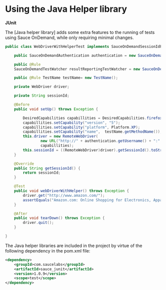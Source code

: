 Using the Java Helper library
====
**JUnit**

The [Java helper library] adds some extra features to the running of tests using Sauce OnDemand, while only requiring minimal changes.

```java
public class WebDriverWithHelperTest implements SauceOnDemandSessionIdProvider {

    public SauceOnDemandAuthentication authentication = new SauceOnDemandAuthentication("<your-user-name>", "<your-access-key>");

    public @Rule
    SauceOnDemandTestWatcher resultReportingTestWatcher = new SauceOnDemandTestWatcher(this, authentication);

    public @Rule TestName testName= new TestName();

    private WebDriver driver;

    private String sessionId;

    @Before
    public void setUp() throws Exception {

        DesiredCapabilities capabillities = DesiredCapabilities.firefox();
        capabillities.setCapability("version", "5");
        capabillities.setCapability("platform", Platform.XP);
        capabillities.setCapability("name",  testName.getMethodName());
        this.driver = new RemoteWebDriver(
                new URL("http://" + authentication.getUsername() + ":" + authentication.getAccessKey() + "@ondemand.saucelabs.com:80/wd/hub"),
                capabillities);
        this.sessionId = ((RemoteWebDriver)driver).getSessionId().toString();
    }

    @Override
    public String getSessionId() {
        return sessionId;
    }

    @Test
    public void webDriverWithHelper() throws Exception {
        driver.get("http://www.amazon.com/");
        assertEquals("Amazon.com: Online Shopping for Electronics, Apparel, Computers, Books, DVDs & more", driver.getTitle());
    }

    @After
    public void tearDown() throws Exception {
        driver.quit();
    }

}
```

The Java helper libraries are included in the project by virtue of the following dependency in the pom.xml file:

```xml
<dependency>
    <groupId>com.saucelabs</groupId>
    <artifactId>sauce_junit</artifactId>
    <version>1.0.9</version>
    <scope>test</scope>
</dependency>
```